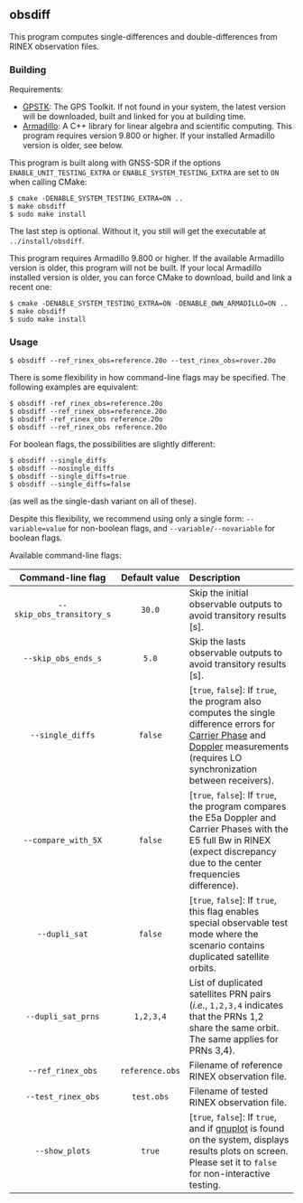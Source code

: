 obsdiff
-------

[comment]: # (
SPDX-License-Identifier: GPL-3.0-or-later
)

[comment]: # (
SPDX-FileCopyrightText: Javier Arribas, 2020. <jarribas@cttc.es>
)

This program computes single-differences and double-differences from RINEX observation files.

### Building

Requirements:
 * [GPSTK](https://github.com/SGL-UT/GPSTk): The GPS Toolkit. If not found in your system, the latest version will be downloaded, built and linked for you at building time.
 * [Armadillo](http://arma.sourceforge.net/): A C++ library for linear algebra and scientific computing. This program requires version 9.800 or higher. If your installed Armadillo version is older, see below.


This program is built along with GNSS-SDR if the options `ENABLE_UNIT_TESTING_EXTRA` or `ENABLE_SYSTEM_TESTING_EXTRA` are set to `ON` when calling CMake:

```
$ cmake -DENABLE_SYSTEM_TESTING_EXTRA=ON ..
$ make obsdiff
$ sudo make install
```

The last step is optional. Without it, you still will get the executable at `../install/obsdiff`.

This program requires Armadillo 9.800 or higher. If the available Armadillo version is older, this program will not be built. If your local Armadillo installed version is older, you can force CMake to download, build and link a recent one:

```
$ cmake -DENABLE_SYSTEM_TESTING_EXTRA=ON -DENABLE_OWN_ARMADILLO=ON ..
$ make obsdiff
$ sudo make install
```

### Usage

```
$ obsdiff --ref_rinex_obs=reference.20o --test_rinex_obs=rover.20o
```

There is some flexibility in how command-line flags may be specified. The following examples are equivalent:

```
$ obsdiff -ref_rinex_obs=reference.20o
$ obsdiff --ref_rinex_obs=reference.20o
$ obsdiff -ref_rinex_obs reference.20o
$ obsdiff --ref_rinex_obs reference.20o
```

For boolean flags, the possibilities are slightly different:
```
$ obsdiff --single_diffs
$ obsdiff --nosingle_diffs
$ obsdiff --single_diffs=true
$ obsdiff --single_diffs=false
```

(as well as the single-dash variant on all of these).

Despite this flexibility, we recommend using only a single form: `--variable=value` for non-boolean flags, and `--variable/--novariable` for boolean flags.

Available command-line flags:

| **Command-line flag**          | **Default value** | **Description**  |
|:------------------------------:|:-----------------:|:-----------------|
| `--skip_obs_transitory_s` | `30.0`            | Skip the initial observable outputs to avoid transitory results [s]. |
| `--skip_obs_ends_s`       | `5.0`             | Skip the lasts observable outputs to avoid transitory results [s]. |
| `--single_diffs`          | `false`           | [`true`, `false`]: If `true`, the program also computes the single difference errors for [Carrier Phase](https://gnss-sdr.org/docs/sp-blocks/observables/#carrier-phase-measurement) and [Doppler](https://gnss-sdr.org/docs/sp-blocks/observables/#doppler-shift-measurement) measurements (requires LO synchronization between receivers). |
| `--compare_with_5X`       | `false`           | [`true`, `false`]: If `true`, the program compares the E5a Doppler and Carrier Phases with the E5 full Bw in RINEX (expect discrepancy due to the center frequencies difference). |
| `--dupli_sat`             | `false`           | [`true`, `false`]: If `true`, this flag enables special observable test mode where the scenario contains duplicated satellite orbits. |
| `--dupli_sat_prns`        | `1,2,3,4`         | List of duplicated satellites PRN pairs (_i.e._, `1,2,3,4` indicates that the PRNs 1,2 share the same orbit. The same applies for PRNs 3,4). |
| `--ref_rinex_obs`         | `reference.obs`   | Filename of reference RINEX observation file. |
| `--test_rinex_obs`        | `test.obs`        | Filename of tested RINEX observation file. |
| `--show_plots`            | `true`            | [`true`, `false`]: If `true`, and if [gnuplot](http://www.gnuplot.info/) is found on the system, displays results plots on screen. Please set it to `false` for non-interactive testing. |
